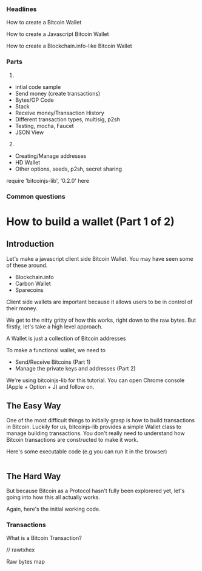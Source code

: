 ### Headlines
How to create a Bitcoin Wallet

How to create a Javascript Bitcoin Wallet

How to create a Blockchain.info-like Bitcoin Wallet

### Parts

1.
- intial code sample
- Send money (create transactions)
- Bytes/OP Code
- Stack
- Receive money/Transaction History
- Different transaction types, multisig, p2sh
- Testing, mocha, Faucet
- JSON View

2.
 - Creating/Manage addresses
 - HD Wallet
 - Other options, seeds, p2sh, secret sharing

require 'bitcoinjs-lib', '0.2.0' here

### Common questions



# How to build a wallet (Part 1 of 2)

## Introduction

Let's make a javascript client side Bitcoin Wallet. You may have seen some of these around.

 - Blockchain.info
 - Carbon Wallet
 - Sparecoins

Client side wallets are important because it allows users to be in control of their money.

We get to the nitty gritty of how this works, right down to the raw bytes. But firstly, let's take a high level approach.

A Wallet is just a collection of Bitcoin addresses

To make a functional wallet, we need to

 - Send/Receive Bitcoins (Part 1)
 - Manage the private keys and addresses (Part 2)

We're using bitcoinjs-lib for this tutorial. You can open Chrome console (Apple + Option + J) and follow on.

## The Easy Way

One of the most difficult things to initially grasp is how to build transactions in Bitcoin. Luckily for us, bitcoinjs-lib provides a simple Wallet class to manage building transactions. You don't really need to understand how Bitcoin transactions are constructed to make it work.

Here's some executable code (e.g you can run it in the browser)

```javascript

```

## The Hard Way

But because Bitcoin as a Protocol hasn't fully been explorered yet, let's going into how this all actually works.

Again, here's the initial working code.


### Transactions

What is a Bitcoin Transaction?

// rawtxhex

Raw bytes map
